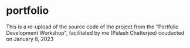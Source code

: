 # portfolio
This is a re-upload of the source code of the project from the "Portfolio Development Workshop", facilitated by me (Palash Chatterjee) couducted on January 8, 2023
